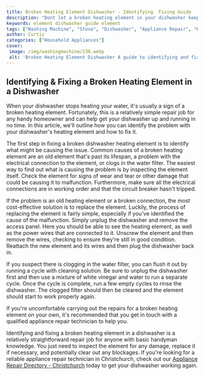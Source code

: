 ```yaml
---
title: Broken Heating Element Dishwasher - Identifying  Fixing Guide
description: "Dont let a broken heating element in your dishwasher keep you on take out duty This step-by-step guide teaches you how to accurately identify and fix a broken heating element with ease"
keywords: element dishwasher guide element
tags: ["Washing Machine", "Stove", "Dishwasher", "Appliance Repair", "Kitchen Appliances", "Clean Appliance", "Appliance Guide"]
author: Curtis
categories: ["Household Appliances"]
cover: 
 image: /img/washingmachine/236.webp
 alt: 'Broken Heating Element Dishwasher A guide to identifying and fixing a broken heating element in dishwashers'
---
```

## Identifying & Fixing a Broken Heating Element in a Dishwasher

When your dishwasher stops heating your water, it's usually a sign of a broken heating element. Fortunately, this is a relatively simple repair job for any handy homeowner and can help get your dishwasher up and running in no time. In this article, we'll outline how you can identify the problem with your dishwasher's heating element and how to fix it. 

The first step in fixing a broken dishwasher heating element is to identify what might be causing the issue. Common causes of a broken heating element are an old element that's past its lifespan, a problem with the electrical connection to the element, or clogs in the water filter. The easiest way to find out what is causing the problem is by inspecting the element itself. Check the element for signs of wear and tear or other damage that could be causing it to malfunction. Furthermore, make sure all the electrical connections are in working order and that the circuit breaker hasn't tripped. 

If the problem is an old heating element or a broken connection, the most cost-effective solution is to replace the element. Luckily, the process of replacing the element is fairly simple, especially if you've identified the cause of the malfunction. Simply unplug the dishwasher and remove the access panel. Here you should be able to see the heating element, as well as the power wires that are connected to it. Unscrew the element and then remove the wires, checking to ensure they're still in good condition. Reattach the new element and its wires and then plug the dishwasher back in. 

If you suspect there is clogging in the water filter, you can flush it out by running a cycle with cleaning solution. Be sure to unplug the dishwasher first and then use a mixture of white vinegar and water to run a separate cycle. Once the cycle is complete, run a few empty cycles to rinse the dishwasher. The clogged filter should then be cleared and the element should start to work properly again.

If you're uncomfortable carrying out the repairs for a broken heating element on your own, it's recommended that you get in touch with a qualified appliance repair technician to help you.

Identifying and fixing a broken heating element in a dishwasher is a relatively straightforward repair job for anyone with basic handyman knowledge. You just need to inspect the element for any damage, replace it if necessary, and potentially clear out any blockages. If you're looking for a reliable appliance repair technician in Christchurch, check out our [Appliance Repair Directory - Christchurch](./pages/appliance-repair-technicians/new-zealand/christchurch) today to get your dishwasher working again.
